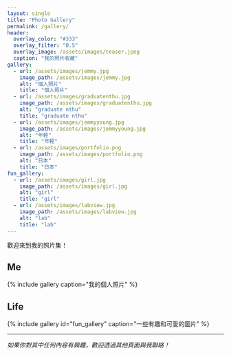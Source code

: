 ```yaml
---
layout: single
title: "Photo Gallery"
permalink: /gallery/
header:
  overlay_color: "#333"
  overlay_filter: "0.5"
  overlay_image: /assets/images/teaser.jpeg
  caption: "我的照片收藏"
gallery:
  - url: /assets/images/jemmy.jpg
    image_path: /assets/images/jemmy.jpg
    alt: "個人照片"
    title: "個人照片"
  - url: /assets/images/graduatenthu.jpg
    image_path: /assets/images/graduatenthu.jpg
    alt: "graduate nthu"
    title: "graduate nthu"
  - url: /assets/images/jemmyyoung.jpg
    image_path: /assets/images/jemmyyoung.jpg
    alt: "年輕"
    title: "年輕"
  - url: /assets/images/portfolio.png
    image_path: /assets/images/portfolio.png
    alt: "日本"
    title: "日本" 
fun_gallery:
  - url: /assets/images/girl.jpg
    image_path: /assets/images/girl.jpg
    alt: "girl"
    title: "girl"
  - url: /assets/images/labview.jpg
    image_path: /assets/images/labview.jpg
    alt: "lab"
    title: "lab"
---
```


歡迎來到我的照片集！

## Me

{% include gallery caption="我的個人照片" %}

## Life

{% include gallery id="fun_gallery" caption="一些有趣和可愛的圖片" %}

---

*如果你對其中任何內容有興趣，歡迎透過其他頁面與我聯絡！* 
